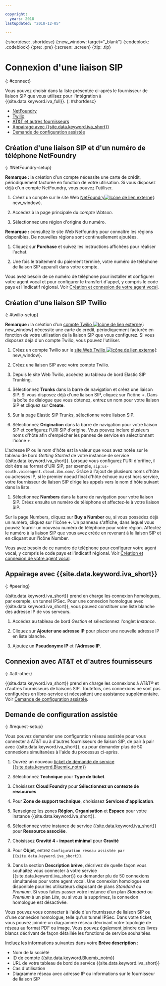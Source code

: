 ```yaml
---

copyright:
  years: 2018
lastupdated: "2018-12-05"

---
```


{:shortdesc: .shortdesc}
{:new_window: target="_blank"}
{:codeblock: .codeblock}
{:pre: .pre}
{:screen: .screen}
{:tip: .tip}


# Connexion d'une liaison SIP
{: #connect}

Vous pouvez choisir dans la liste présentée ci-après le fournisseur de liaison SIP que vous utilisez pour l'intégration à {{site.data.keyword.iva_full}}.
{: #shortdesc}

* [NetFoundry](#NetFoundry-setup)
* [Twilio](#twilio-setup)
* [AT&T et autres fournisseurs](#att-other)
* [Appairage avec {{site.data.keyword.iva_short}}](#peering)
* [Demande de configuration assistée](#request-setup)

## Création d'une liaison SIP et d'un numéro de téléphone NetFoundry
{: #NetFoundry-setup}

**Remarque :** la création d'un compte nécessite une carte de crédit, périodiquement facturée en fonction de votre utilisation. Si vous disposez déjà d'un compte NetFoundry, vous pouvez l'utiliser.

1. Créez un compte sur le site Web [NetFoundry![Icône de lien externe](../../icons/launch-glyph.svg "Icône de lien externe")](https://watson.netfoundry.io/watson-login){: new_window}.

1. Accédez à la page principale du _compte Watson_.

1. Sélectionnez une région d'origine du numéro.

  **Remarque :** consultez le site Web Netfoundry pour connaître les régions disponibles. De nouvelles régions sont continuellement ajoutées.

1. Cliquez sur **Purchase** et suivez les instructions affichées pour réaliser l'achat.

1. Une fois le traitement du paiement terminé, votre numéro de téléphone de liaison SIP apparaît dans votre compte.

Vous avez besoin de ce numéro de téléphone pour installer et configurer votre agent vocal et pour configurer le transfert d'appel, y compris le code pays et l'indicatif régional. Voir [Création et connexion de votre agent vocal](getting-started.html#step3).


## Création d'une liaison SIP Twilio
{: #twilio-setup}

**Remarque :** la création d'un [compte Twilio ![Icône de lien externe](../../icons/launch-glyph.svg "Icône de lien externe")](https://www.twilio.com/try-twilio){: new_window} nécessite une carte de crédit, périodiquement facturée en fonction de votre utilisation de la liaison SIP que vous configurez. Si vous disposez déjà d'un compte Twilio, vous pouvez l'utiliser.

  1. Créez un compte Twilio sur le [site Web Twilio ![Icône de lien externe](../../icons/launch-glyph.svg "Icône de lien externe")](https://www.twilio.com/try-twilio){: new_window}.

  1. Créez une liaison SIP avec votre compte Twilio.

  1. Depuis le site Web Twilio, accédez au tableau de bord Elastic SIP Trunking.

  1. Sélectionnez **Trunks** dans la barre de navigation et créez une liaison SIP. Si vous disposez déjà d'une liaison SIP, cliquez sur l'icône **+**. Dans la boîte de dialogue que vous obtenez, entrez un nom pour votre liaison SIP et cliquez sur **Create**.

  1. Sur la page Elastic SIP Trunks, sélectionne votre liaison SIP.

  1. Sélectionnez **Origination** dans la barre de navigation pour votre liaison SIP et configurez l'URI SIP d'origine. Vous pouvez inclure plusieurs noms d'hôte afin d'empêcher les pannes de service en sélectionnant l'icône **+**.

  L'adresse IP ou le nom d'hôte est la valeur que vous avez notée sur le tableau de bord _Getting Started_ de votre instance de service {{site.data.keyword.iva_short}}. Lorsque vous configurez l'URI d'orifine, il doit être au format d'URI SIP, par exemple, `sip:us-south.voiceagent.cloud.ibm.com/`. Grâce à l'ajout de plusieurs noms d'hôte ou adresses IP, si le premier noeud final d'hôte échoue ou est hors service, votre fournisseur de liaison SIP dirige les appels vers le nom d'hôte suivant dans la liste.

  1. Sélectionnez **Numbers** dans la barre de navigation pour votre liaison SIP. Créez ensuite un numéro de téléphone et affectez-le à votre liaison SIP.

  Sur la page Numbers, cliquez sur **Buy a Number** ou, si vous possédez déjà un numéro, cliquez sur l'icône **+**. Un panneau s'affiche, dans lequel vous pouvez fournir un nouveau numéro de téléphone pour votre région. Affectez le numéro à la liaison SIP que vous avez créée en revenant à la liaison SIP et en cliquant sur l'icône Number.

  Vous avez besoin de ce numéro de téléphone pour configurer votre agent vocal, y compris le code pays et l'indicatif régional. Voir [Création et connexion de votre agent vocal](getting-started.html#step3).

## Appairage avec {{site.data.keyword.iva_short}}
{: #peering}

{{site.data.keyword.iva_short}} prend en charge les connexion homologues, par exemple, un tunnel IPSec. Pour une connexion homologue avec {{site.data.keyword.iva_short}}, vous pouvez constituer une liste blanche des adresse IP de vos serveurs.

1. Accédez au tableau de bord _Gestion_ et sélectionnez l'onglet _Instance_.

1. Cliquez sur **Ajouter une adresse IP** pour placer une nouvelle adresse IP en liste blanche.

1. Ajoutez un **Pseudonyme IP** et l'**Adresse IP**.

## Connexion avec AT&T et d'autres fournisseurs
{: #att-other}

{{site.data.keyword.iva_short}} prend en charge les connexions à AT&T&reg; et d'autres fournisseurs de liaisons SIP. Toutefois, ces connexions ne sont pas configurées en libre-service et nécessitent une assistance supplémentaire. Voir [Demande de configuration assistée](#request-setup).

## Demande de configuration assistée
{: #request-setup}

Vous pouvez demander une configuration réseau assistée pour vous connecter à AT&T ou à d'autres fournisseurs de liaison SIP, de pair à pair avec {{site.data.keyword.iva_short}}, ou pour demander plus de 50 connexions simultanées à l'aide du processus ci-après.

1. Ouvrez un nouveau [ticket de demande de service {{site.data.keyword.Bluemix_notm}}](https://cloud.ibm.com/unifiedsupport/tickets/add)

1. Sélectionnez **Technique** pour **Type de ticket**.

1. Choisissez **Cloud Foundry** pour **Sélectionnez un contexte de ressources**.

1. Pour **Zone de support technique**, choisissez **Services d'application**.

1. Renseignez les zones **Région**, **Organisation** et **Espace** pour votre instance {{site.data.keyword.iva_short}}.

1. Sélectionnez votre instance de service {{site.data.keyword.iva_short}} pour **Ressource associée**.

1. Choisissez **Gravité 4 - impact minimal** pour **Gravité**

1. Pour **Objet**, entrez `Configuration réseau assistée par {{site.data.keyword.iva_short}}`.

1. Dans la section **Description brève**, décrivez de quelle façon vous souhaitez vous connecter à votre service {{site.data.keyword.iva_short}} ou demander plu de 50 connexions simultanées pour votre agent vocal. Une connexion homologue est disponible pour les utilisateurs disposant de plans _Standard_ ou _Premium_. Si vous faites passer votre instance d'un plan _Standard_ ou _Premium_ à un plan _Lite_, ou si vous la supprimez, la connexion homologue est désactivée.

  Vous pouvez vous connecter à l'aide d'un fournisseur de liaison SIP ou d'une connexion homologue, telle qu'un tunnel IPSec. Dans votre ticket, vous pouvez joindre un diagramme réseau décrivant votre topologie de réseau au format PDF ou image. Vous pouvez également joindre des livres blancs décrivant de façon détaillée les fonctions de service souhaitées.

  Incluez les informations suivantes dans votre **Brève description** :
  * Nom de la société
  * ID de compte {{site.data.keyword.Bluemix_notm}}
  * URL de votre tableau de bord de service {{site.data.keyword.iva_short}}
  * Cas d'utilisation
  * Diagramme réseau avec adresse IP ou informations sur le fournisseur de liaison SIP
